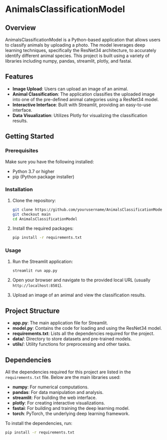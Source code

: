 # AnimalsClassificationModel

## Overview
AnimalsClassificationModel is a Python-based application that allows users to classify animals by uploading a photo. The model leverages deep learning techniques, specifically the ResNet34 architecture, to accurately identify different animal species. This project is built using a variety of libraries including numpy, pandas, streamlit, plotly, and fastai.

## Features
- **Image Upload**: Users can upload an image of an animal.
- **Animal Classification**: The application classifies the uploaded image into one of the pre-defined animal categories using a ResNet34 model.
- **Interactive Interface**: Built with Streamlit, providing an easy-to-use interface.
- **Data Visualization**: Utilizes Plotly for visualizing the classification results.

## Getting Started

### Prerequisites
Make sure you have the following installed:
- Python 3.7 or higher
- pip (Python package installer)

### Installation
1. Clone the repository:
    ```bash
    git clone https://github.com/yourusername/AnimalsClassificationModel.git
    git checkout main
    cd AnimalsClassificationModel
    ```

2. Install the required packages:
    ```bash
    pip install -r requirements.txt
    ```

### Usage
1. Run the Streamlit application:
    ```bash
    streamlit run app.py
    ```

2. Open your browser and navigate to the provided local URL (usually `http://localhost:8501`).

3. Upload an image of an animal and view the classification results.

## Project Structure
- **app.py**: The main application file for Streamlit.
- **model.py**: Contains the code for loading and using the ResNet34 model.
- **requirements.txt**: Lists all the dependencies required for the project.
- **data/**: Directory to store datasets and pre-trained models.
- **utils/**: Utility functions for preprocessing and other tasks.

## Dependencies
All the dependencies required for this project are listed in the `requirements.txt` file. Below are the main libraries used:
- **numpy**: For numerical computations.
- **pandas**: For data manipulation and analysis.
- **streamlit**: For building the web interface.
- **plotly**: For creating interactive visualizations.
- **fastai**: For building and training the deep learning model.
- **torch**: PyTorch, the underlying deep learning framework.

To install the dependencies, run:
```bash
pip install -r requirements.txt


